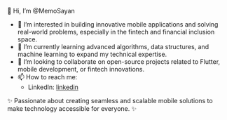 👋 Hi, I’m @MemoSayan  
- 👀 I’m interested in building innovative mobile applications and solving real-world problems, especially in the fintech and financial inclusion space.  
- 🌱 I’m currently learning advanced algorithms, data structures, and machine learning to expand my technical expertise.  
- 💞️ I’m looking to collaborate on open-source projects related to Flutter, mobile development, or fintech innovations.  
- 📫 How to reach me:  
  - LinkedIn: [linkedin]([https://linkedin.com/in/memosayan](https://www.linkedin.com/in/guillermo-de-la-cruz-86a10420b/))  

✨ Passionate about creating seamless and scalable mobile solutions to make technology accessible for everyone. ✨


<!---
MemoSayan/MemoSayan is a ✨ special ✨ repository because its `README.md` (this file) appears on your GitHub profile.
You can click the Preview link to take a look at your changes.
--->
